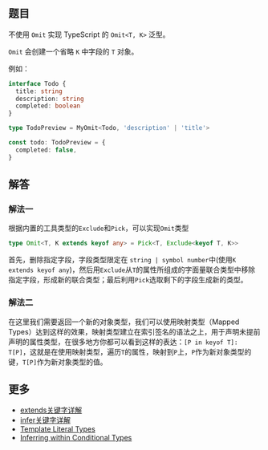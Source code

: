 ## 题目

不使用 `Omit` 实现 TypeScript 的 `Omit<T, K>` 泛型。

`Omit` 会创建一个省略 `K` 中字段的 `T` 对象。

例如：

```ts
interface Todo {
  title: string
  description: string
  completed: boolean
}

type TodoPreview = MyOmit<Todo, 'description' | 'title'>

const todo: TodoPreview = {
  completed: false,
}
```

## 解答

### 解法一

根据内置的工具类型的`Exclude`和`Pick`，可以实现`Omit`类型

```ts
type Omit<T, K extends keyof any> = Pick<T, Exclude<keyof T, K>>
```

首先，删除指定字段，字段类型限定在 `string | symbol number`中(使用`K extends keyof any`)，然后用`Exclude`从`T`的属性所组成的字面量联合类型中移除指定字段，形成新的联合类型；最后利用`Pick`选取剩下的字段生成新的类型。

### 解法二

在这里我们需要返回一个新的对象类型，我们可以使用映射类型（Mapped Types）达到这样的效果，映射类型建立在索引签名的语法之上，用于声明未提前声明的属性类型，在很多地方你都可以看到这样的表达：`[P in keyof T]: T[P]`，这就是在使用映射类型，遍历`T`的属性，映射到`P`上，`P`作为新对象类型的键，`T[P]`作为新对象类型的值。

## 更多

- [extends关键字详解](https://juejin.cn/post/7106038466139389959#heading-3)
- [infer关键字详解](https://juejin.cn/post/7106396908448382990#heading-1)
-   [Template Literal Types](https://www.typescriptlang.org/docs/handbook/2/template-literal-types.html)
-   [Inferring within Conditional Types](https://www.typescriptlang.org/docs/handbook/2/conditional-types.html#inferring-within-conditional-types)